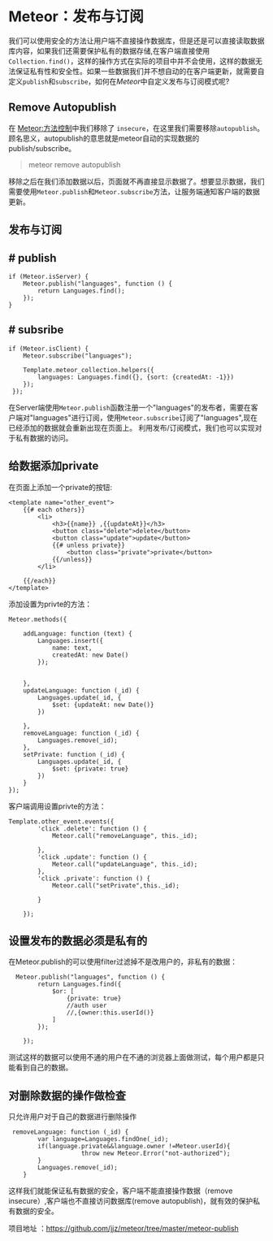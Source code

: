 #  Meteor：发布与订阅
我们可以使用安全的方法让用户端不直接操作数据库，但是还是可以直接读取数据库内容，如果我们还需要保护私有的数据存储,在客户端直接使用`Collection.find()`，这样的操作方式在实际的项目中并不会使用，这样的数据无法保证私有性和安全性。如果一些数据我们并不想自动的在客户端更新，就需要自定义`publish`和`subscribe`，如何在*Meteor*中自定义发布与订阅模式呢?

## Remove Autopublish
在 [Meteor:方法控制](https://segmentfault.com/a/1190000004404874)中我们移除了 `insecure`，在这里我们需要移除`autopublish`。顾名思义，autopublish的意思就是meteor自动的实现数据的publish/subscribe。
>meteor remove autopublish

移除之后在我们添加数据以后，页面就不再直接显示数据了。想要显示数据，我们需要使用`Meteor.publish`和`Meteor.subscribe`方法，让服务端通知客户端的数据更新。
## 发布与订阅
## # publish
```
if (Meteor.isServer) {
    Meteor.publish("languages", function () {
        return Languages.find();
    });
}

```
## # subsribe
```
if (Meteor.isClient) {
    Meteor.subscribe("languages");

    Template.meteor_collection.helpers({
        languages: Languages.find({}, {sort: {createdAt: -1}})
    });
 });
```
在Server端使用`Meteor.publish`函数注册一个"languages"的发布者，需要在客户端对"languages"进行订阅，使用`Meteor.subscribe`订阅了"languages",现在已经添加的数据就会重新出现在页面上。
利用发布/订阅模式，我们也可以实现对于私有数据的访问。
## 给数据添加private
在页面上添加一个private的按钮:
```
<template name="other_event">
    {{# each others}}
        <li>
            <h3>{{name}} ,{{updateAt}}</h3>
            <button class="delete">delete</button>
            <button class="update">update</button>
            {{# unless private}}
                <button class="private">private</button>
            {{/unless}}
        </li>

    {{/each}}
</template>

```
添加设置为privte的方法：
```
Meteor.methods({

    addLanguage: function (text) {
        Languages.insert({
            name: text,
            createdAt: new Date()
        });


    },
    updateLanguage: function (_id) {
        Languages.update(_id, {
            $set: {updateAt: new Date()}
        })

    },
    removeLanguage: function (_id) {
        Languages.remove(_id);
    },
    setPrivate: function (_id) {
        Languages.update(_id, {
            $set: {private: true}
        })
    }
});
```
客户端调用设置privte的方法：
```
Template.other_event.events({
        'click .delete': function () {
            Meteor.call("removeLanguage", this._id);

        },
        'click .update': function () {
            Meteor.call("updateLanguage", this._id);
        },
        'click .private': function () {
            Meteor.call("setPrivate",this._id);

        }

    });
```
## 设置发布的数据必须是私有的
在Meteor.publish的可以使用filter过滤掉不是改用户的，非私有的数据：
```
  Meteor.publish("languages", function () {
        return Languages.find({
            $or: [
                {private: true}
                //auth user
                //,{owner:this.userId()}
            ]
        });

    });
```
测试这样的数据可以使用不通的用户在不通的浏览器上面做测试，每个用户都是只能看到自己的数据。
## 对删除数据的操作做检查
只允许用户对于自己的数据进行删除操作
```
 removeLanguage: function (_id) {
        var language=Languages.findOne(_id);
        if(language.private&&language.owner !=Meteor.userId){
					throw new Meteor.Error("not-authorized");
        }
        Languages.remove(_id);
    }
```
这样我们就能保证私有数据的安全，客户端不能直接操作数据（remove insecure）,客户端也不直接访问数据库(remove autopublish)，就有效的保护私有数据的安全。

项目地址 ：https://github.com/jjz/meteor/tree/master/meteor-publish



